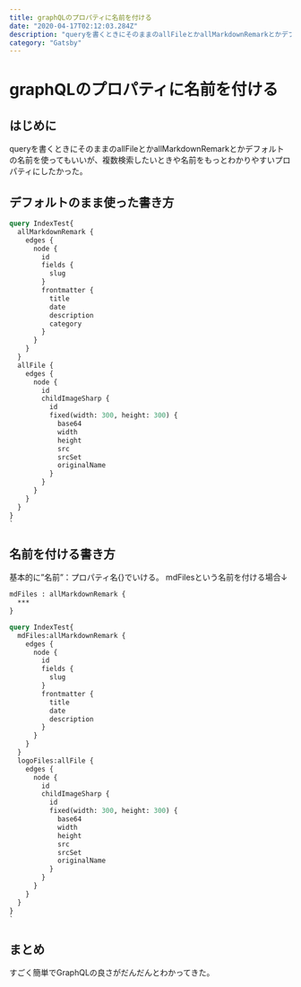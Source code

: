 ```yaml
---
title: graphQLのプロパティに名前を付ける
date: "2020-04-17T02:12:03.284Z"
description: "queryを書くときにそのままのallFileとかallMarkdownRemarkとかデフォルトの名前を使ってもいいが、複数検索したいときや名前をもっとわかりやすいプロパティにしたかった。"
category: "Gatsby"
---
```


# graphQLのプロパティに名前を付ける

## はじめに

queryを書くときにそのままのallFileとかallMarkdownRemarkとかデフォルトの名前を使ってもいいが、複数検索したいときや名前をもっとわかりやすいプロパティにしたかった。

## デフォルトのまま使った書き方
```graphql
query IndexTest{
  allMarkdownRemark {
    edges {
      node {
        id
        fields {
          slug
        }
        frontmatter {
          title
          date
          description
          category
        }
      }
    }
  }
  allFile {
    edges {
      node {
        id
        childImageSharp {
          id
          fixed(width: 300, height: 300) {
            base64
            width
            height
            src
            srcSet
            originalName
          }
        }
      }
    }
  }
}
`
```


## 名前を付ける書き方

基本的に”名前”：プロパティ名{}でいける。
mdFilesという名前を付ける場合↓
```graphql
mdFiles : allMarkdownRemark {
  ***
}
```

```graphql
query IndexTest{
  mdFiles:allMarkdownRemark {
    edges {
      node {
        id
        fields {
          slug
        }
        frontmatter {
          title
          date
          description
        }
      }
    }
  }
  logoFiles:allFile {
    edges {
      node {
        id
        childImageSharp {
          id
          fixed(width: 300, height: 300) {
            base64
            width
            height
            src
            srcSet
            originalName
          }
        }
      }
    }
  }
}
`
```


## まとめ

すごく簡単でGraphQLの良さがだんだんとわかってきた。

